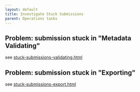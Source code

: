 ```yaml
---
layout: default
title: Investigate Stuck Submissions
parent: Operations tasks
---
```


## Problem: submission stuck in "Metadata Validating"
see [stuck-submissions-validating.html](stuck-submissions-validation.html)

## Problem: submission stuck in "Exporting"
see [stuck-submissions-export.html](stuck-submissions-export.html)